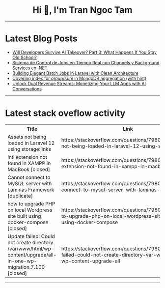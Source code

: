 <h1 align="center">Hi 👋, I'm Tran Ngoc Tam</h1>

---

# Latest Blog Posts 
<!-- BLOG-POST-LIST:START -->
- [Will Developers Survive AI Takeover? Part 3: What Happens If You Stay Old School?](https://dev.to/georgekobaidze/will-developers-survive-ai-takeover-part-3-what-happens-if-you-stay-old-school-4p5g)
- [Sistema de Control de Jobs en Tiempo Real con Channels y Background Services en .NET](https://dev.to/isaacojeda/sistema-de-control-de-jobs-en-tiempo-real-con-channels-y-background-services-en-net-529e)
- [Building Elegant Batch Jobs in Laravel with Clean Architecture](https://dev.to/eashigaev/building-elegant-batch-jobs-in-laravel-with-clean-architecture-431d)
- [Covering index for $group/$sum in MongoDB aggregation &lpar;with hint&rpar;](https://dev.to/franckpachot/covering-index-for-group-in-mongodb-aggregation-with-hint-4e6m)
- [Unlock Dual Revenue Streams: Monetizing Your LLM Apps with AI Conversations](https://dev.to/monetzly/unlock-dual-revenue-streams-monetizing-your-llm-apps-with-ai-conversations-476d)
<!-- BLOG-POST-LIST:END -->

---

# Latest stack oveflow activity
<table>
  <tr><th>Title</th><th>Link</th></tr>
  <!-- STACKOVERFLOW:START --><tr><td>Assets not being loaded in Laravel 12 using storage:links</td><td>https://stackoverflow.com/questions/79806779/assets-not-being-loaded-in-laravel-12-using-storagelinks</td></tr><tr><td>intl extension not found in XAMPP in MacBook [closed]</td><td>https://stackoverflow.com/questions/79806337/intl-extension-not-found-in-xampp-in-macbook</td></tr><tr><td>Cannot connect to MySQL server with Laminas Framework [duplicate]</td><td>https://stackoverflow.com/questions/79806116/cannot-connect-to-mysql-server-with-laminas-framework</td></tr><tr><td>how to upgrade PHP on local Wordpress site built using docker-compose [closed]</td><td>https://stackoverflow.com/questions/79806109/how-to-upgrade-php-on-local-wordpress-site-built-using-docker-compose</td></tr><tr><td>Update failed: Could not create directory. /var/www/html/wp-content/upgrade/all-in-one-wp-migration.7.100 [closed]</td><td>https://stackoverflow.com/questions/79806033/update-failed-could-not-create-directory-var-www-html-wp-content-upgrade-all</td></tr><!-- STACKOVERFLOW:END -->
</table>

---


